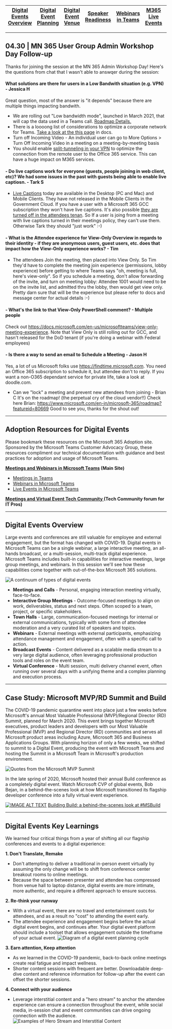 [Digital Events Overview](https://github.com/NickStillings/digitalevents/) | [Digital Event Planning](https://github.com/NickStillings/digitalevents/wiki/Digital-Event-Planning) | [Digital Event Venue](https://github.com/NickStillings/digitalevents/wiki/Digital-Event-Venue) | [Speaker Readiness](https://github.com/NickStillings/digitalevents/wiki/Speaker-Readiness) | [Webinars in Teams](https://github.com/NickStillings/digitalevents/wiki/Webinars-in-Teams) | [M365 Live Events](https://github.com/NickStillings/digitalevents/wiki/M365-Live-Events) | [Digital Event Toolkit](https://github.com/NickStillings/digitalevents/tree/main/Digital%20Toolkit)
---|---|---|---|---|---|---

***
## 04.30 | MN 365 User Group Admin Workshop Day Follow-up
Thanks for joining the session at the MN 365 Admin Workshop Day! Here's the questions from chat that I wasn't able to answqer during the session:

#### What solutions are there for users in a Low Bandwith situation (e.g. VPN) - Jessica H
Great question, most of the answer is "it depends" because there are multiple things impacting bandwith.
- We are rolling out "Low bandwidth mode", launched in March 2021, that will cap the data used in a Teams call. [Roadmap Details.](https://www.microsoft.com/en-us/microsoft-365/roadmap?filters=&searchterms=70786 "Roadmap Details.")
- There is a loooong list of considerations to optimize a corporate network for Teams. [Take a look at the this page](https://docs.microsoft.com/en-us/microsoftteams/prepare-network#bandwidth-requirements "Take a look at the this page") in docs.
- Turn off Incoming Video - An individual user can go to More Options > Turn Off Incoming Video in a meeting on a meeting-by-meeting basis
- You should enable [split-tunneling in your VPN](https://docs.microsoft.com/en-us/microsoft-365/enterprise/microsoft-365-vpn-split-tunnel?view=o365-worldwide "split-tunneling in your VPN") to optimize the connection from the remote user to the Office 365 service. This can have a huge impact on M365 services.

#### - Do live captions work for everyone (guests, people joining in web client, etc)? We had some issues in the past with guests being able to enable live captiosn. - Tark S
- [Live Captions](https://support.microsoft.com/en-us/office/use-live-captions-in-a-teams-meeting-4be2d304-f675-4b57-8347-cbd000a21260 "Live Captions") today are available in the Desktop (PC and Mac) and Mobile Clients. They have not released in the Mobile Clients in the Government Cloud. If you have a user with a Microsoft 365 GCC subscription they won't have live captions. It's also possible [they are turned off in the attendees tenan](https://docs.microsoft.com/en-us/powershell/module/skype/set-csteamsmeetingpolicy?view=skype-ps "they are turned off in the attendees tenant"). So If a user is joing from a meeting with live captions turned in their meetings policy, they can't use them. Otherwise Tark they should "just work" :-)

#### - What is the Attendee experience for View-Only Overview in regards to their identity - if they are anonymous users, guest users, etc. does that impact how the View-Only experience works? - Tim 
- The attendees Join the meeting, then placed into View Only. So Tim they'd have to complete the meeting join experience (permissions, lobby experience) before getting to where Teams says "oh, meeting is full, here's view-only". So if you schedule a meeting, don't allow forwarding of the invite, and turn on meeting lobby: Attendee 1001 would need to be on the invite list, and admitted thru the lobby, then would get view only.  Pretty darn sure that will be the experience but please refer to docs and message center for actual details :-)

#### - What's the link to that View-Only PowerShell comment? - Multiple people
Check out https://docs.microsoft.com/en-us/microsoftteams/view-only-meeting-experience. Note that View Only is still rolling out for GCC, and hasn't released for the DoD tenant (if you're doing a webinar with Federal employees)

#### - Is there a way to send an email to Schedule a Meeting - Jason H
Yes, a lot of us Microsoft folks use https://findtime.microsoft.com. You need an Office 365 subscription to schedule it, but attendee don't to reply. If you want a non-O365 dependant service for private life, take a look at doodle.com. 
- Can we "lock" a meeting and prevent new attendees from joining - Brian C
It's on the roadmap! (the perpetual cry of the cloud vendor!!) Check here Brian: https://www.microsoft.com/en-in/microsoft-365/roadmap?featureid=80669 Good to see you, thanks for the shout out!


***

## Adoption Resources for Digital Events
Please bookmark these resources on the Microsoft 365 Adoption site. Sponsored by the Microsoft Teams Customer Advocacy Group, these resources compliment our technical documentation with guidance and best practices for adoption and usage of Microsoft Teams. 

**[Meetings and Webinars in Microsoft Teams](https://adoption.microsoft.com/meetings-and-webinars-in-microsoft-teams/) (Main Site)**
* [Meetings in Teams](https://adoption.microsoft.com/meetings-and-webinars-in-microsoft-teams/meetings/)
* [Webinars in Microsoft Teams](https://adoption.microsoft.com/meetings-and-webinars-in-microsoft-teams/webinars/)
* [Live Events in Microsoft Teams](https://adoption.microsoft.com/virtual-event-guidance/)

**[Meetings and Virtual Event Tech Community ](https://techcommunity.microsoft.com/t5/virtual-events-and-webinars/bd-p/TeamsVirtualEvents) (Tech Community forum for IT Pros)**


***

## Digital Events Overview
Large events and conferences are still valuable for employee and external engagement, but the format has changed with COVID-19. Digital events in Microsoft Teams can be a single webinar, a large interactive meeting, an all-hands broadcast, or a multi-session, multi-track digital experience.  Microsoft Teams includes built-in capabilities for interactive meetings, large group meetings, and webinars. In this session we'll see how these capabilities come together with out-of-the-box Microsoft 365 solutions. 

![A continuum of types of digital events](https://github.com/NickStillings/digitalevents/blob/main/Wiki%20Images/wiki.digitalevents.2.continuum.jpg)

- **Meetings and Calls** - Personal, engaging interaction meeting virtually, face-to-face.
- **Interactive Group Meetings** - Outcome-focused meetings to align on work, deliverables, status and next steps. Often scoped to a team, project, or specific stakeholders.
- **Town Halls** - Large, communication-focused meetings for internal or external communications, typically with some form of attendee moderation and a very curated list of speakers and topics.
- **Webinars** - External meetings with external participants, emphasizing attendance management and engagement, often with a specific call to action.
- **Broadcast Events** - Content delivered as a scalable media stream to a very large digital audience, often leveraging professional production tools and roles on the event team.
- **Virtual Conference** - Multi session, multi delivery channel event, often running over several days with a unifying theme and a complex planning and execution process.



***


## Case Study: Microsoft MVP/RD Summit and Build

The COVID-19 pandemic quarantine went into place just a few weeks before Microsoft&#39;s annual Most Valuable Professional (MVP)/Regional Director (RD) Summit, planned for March 2020. This event brings together Microsoft executives, product leaders and developers with our Most Valuable Professional (MVP) and Regional Director (RD) communities and serves all Microsoft product areas including Azure, Microsoft 365 and Business Applications Groups. With planning horizon of only a few weeks, we shifted to summit to a Digital Event, producing the event with Microsoft Teams and hosting the Summit in a Microsoft Team in Microsoft&#39;s production environment.

![Quotes from the Microsoft MVP Summit](https://github.com/NickStillings/digitalevents/blob/main/Wiki%20Images/wiki.digitalevents.1.mvp.jpg)

In the late spring of 2020, Microsoft hosted their annual Build conference as a completely digital event. Watch Microsoft CVP of global events, Bob Bejan, in a behind-the-scenes look at how Microsoft transitioned its flagship developer conference into a fully virtual event experience.

[![IMAGE ALT TEXT](https://github.com/NickStillings/digitalevents/blob/main/Wiki%20Images/wiki.digitalevents.4.build.jpg)](https://youtu.be/lSTzqk8strk "Video Title")
[Building Build: a behind-the-scenes look at #MSBuild](https://youtu.be/Vsi8ubQeXNIk)


***


## Digital Events Key Learnings

We learned four critical things from a year of shifting all our flagship conferences and events to a digital experience:

**1. Don&#39;t Translate, Remake**
- Don&#39;t attempting to deliver a traditional in-person event virtually by assuming the only change will be to shift from conference center breakout rooms to online meetings.
- Because the space between presenter and attendee has compressed from venue hall to laptop distance, digital events are more intimate, more authentic, and require a different approach to ensure success.

**2. Re-think your runway**
- With a virtual event, there are no travel and entertainment costs for attendees, and as a result no &quot;cost&quot; to attending the event early. 
- The attendee experience and engagement begins before the actual digital event begins, and continues after. Your digital event platform should include a toolset that allows engagement outside the timeframe of your actual event.
![Diagram of a digital event planning cycle](https://github.com/NickStillings/digitalevents/blob/main/Wiki%20Images/wiki.digitalevents.5.runway.jpg)

**3. Earn attention, Keep attention**
- As we learned in the COVID-19 pandemic, back-to-back online meetings create real fatigue and impact wellness. 
- Shorter content sessions with frequent are better. Downloadable deep-dive content and reference information for follow-up after the event can offset the shorter sessions.

**4. Connect with your audience**
- Leverage interstitial content and a &quot;hero stream&quot; to anchor the attendee experience can ensure a connection throughout the event, while social media, in-session chat and event communities can drive ongoing connection with the audience.
![Examples of Hero Stream and Interstitial Content](https://github.com/NickStillings/digitalevents/blob/main/Wiki%20Images/wiki.digitalevents.3.hero.jpg)
